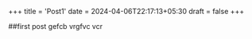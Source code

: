 +++
title = 'Post1'
date = 2024-04-06T22:17:13+05:30
draft = false
+++

##first post
gefcb
vrgfvc
vcr